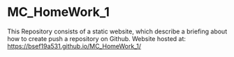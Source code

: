 # MC_HomeWork_1
This Repository consists of a static website, which describe a briefing about how to create push a repository on Github.
Website hosted at: https://bsef19a531.github.io/MC_HomeWork_1/
